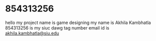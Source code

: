 # 854313256
hello my project name is game designing 
my name is Akhila Kambhatla
854313256 is my siuc dawg tag number
email id is akhila.kambhatla@siu.edu
